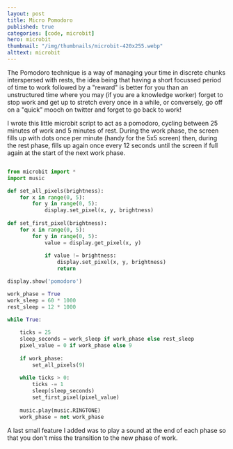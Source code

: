 ```yaml
---
layout: post
title: Micro Pomodoro
published: true
categories: [code, microbit]
hero: microbit
thumbnail: "/img/thumbnails/microbit-420x255.webp"
alttext: microbit
---
```


The Pomodoro technique is a way of managing your time in discrete chunks interspersed with rests, the idea being that 
having a short focussed period of time to work followed by a "reward" is better for you than an unstructured time where 
you may (if you are a knowledge worker) forget to stop work and get up to stretch every once in a while, or conversely, 
go off on a "quick" mooch on twitter and forget to go back to work!

I wrote this little microbit script to act as a pomodoro, cycling between 25 minutes of work and 5 minutes of rest. During 
the work phase, the screen fills up with dots once per minute (handy for the 5x5 screen) then, during the rest phase, fills
up again once every 12 seconds until the screen if full again at the start of the next work phase. 

```python

from microbit import *
import music

def set_all_pixels(brightness):
    for x in range(0, 5):
        for y in range(0, 5):
            display.set_pixel(x, y, brightness)
    
def set_first_pixel(brightness):
    for x in range(0, 5):
        for y in range(0, 5):
            value = display.get_pixel(x, y)
            
            if value != brightness:
                display.set_pixel(x, y, brightness)
                return

display.show('pomodoro')

work_phase = True
work_sleep = 60 * 1000
rest_sleep = 12 * 1000

while True:
    
    ticks = 25
    sleep_seconds = work_sleep if work_phase else rest_sleep
    pixel_value = 0 if work_phase else 9
    
    if work_phase:
        set_all_pixels(9)
        
    while ticks > 0:
        ticks -= 1
        sleep(sleep_seconds)
        set_first_pixel(pixel_value)
    
    music.play(music.RINGTONE)
    work_phase = not work_phase


```

A last small feature I added was to play a sound at the end of each phase so that you don't miss 
the transition to the new phase of work.
